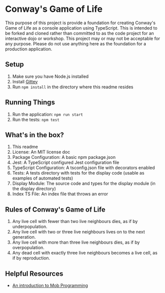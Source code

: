 # Conway's Game of Life #

This purpose of this project is provide a foundation for creating Conway's Game of Life as a console application using TypeScript. This is intended to be forked and cloned rather than committed to as the code project for an interactive dojo or workshop. This project may or may not be acceptable for any purpose. Please do not use anything here as the foundation for a production application.

## Setup ##

1. Make sure you have Node.js installed
2. Install [Gittey](https://www.npmjs.com/package/gittey)
3. Run `npm install` in the directory where this readme resides

## Running Things ##

1. Run the application: `npm run start`
2. Run the tests: `npm test`

## What's in the box? ##

1. This readme
2. License: An MIT license doc
3. Package Configuration: A basic npm package.json
4. Jest: A TypeScript configured Jest configuration file
5. TypeScript Configuration: A tsconfig.json file with decorators enabled
6. Tests: A tests directory with tests for the display code (usable as examples of automated tests)
7. Display Module: The source code and types for the display module (in the display directory)
8. Index TS File: An index file that throws an error

## Rules of Conway's Game of Life ##

1. Any live cell with fewer than two live neighbours dies, as if by underpopulation.
2. Any live cell with two or three live neighbours lives on to the next generation.
3. Any live cell with more than three live neighbours dies, as if by overpopulation.
4. Any dead cell with exactly three live neighbours becomes a live cell, as if by reproduction.

## Helpful Resources ##

* [An introduction to Mob Programming](https://www.youtube.com/watch?v=8cy64qkgTyI)
